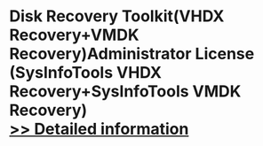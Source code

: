 # Disk Recovery Toolkit(VHDX Recovery+VMDK Recovery)Administrator License<br />(SysInfoTools VHDX Recovery+SysInfoTools VMDK Recovery)<br />[>> Detailed information](https://secure.shareit.com/shareit/product.html?productid=300968137&affiliateid=200057808)
